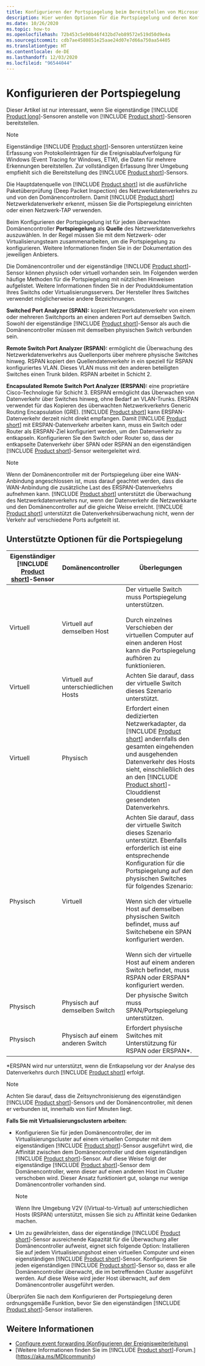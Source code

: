 ```yaml
---
title: Konfigurieren der Portspiegelung beim Bereitstellen von Microsoft Defender for Identity
description: Hier werden Optionen für die Portspiegelung und deren Konfiguration für Microsoft Defender for Identity beschrieben.
ms.date: 10/26/2020
ms.topic: how-to
ms.openlocfilehash: 72b453c5e90b46f432bd7eb89572e519d50d9e4a
ms.sourcegitcommit: cdb7ae4580851e25aae24d07e7d66a750aa54405
ms.translationtype: HT
ms.contentlocale: de-DE
ms.lasthandoff: 12/03/2020
ms.locfileid: "96544044"
---
```

# <a name="configure-port-mirroring"></a>Konfigurieren der Portspiegelung

Dieser Artikel ist nur interessant, wenn Sie eigenständige [!INCLUDE [Product long](includes/product-long.md)]-Sensoren anstelle von [!INCLUDE [Product short](includes/product-short.md)]-Sensoren bereitstellen.

> [!NOTE]
> Eigenständige [!INCLUDE [Product short](includes/product-short.md)]-Sensoren unterstützen keine Erfassung von Protokolleinträgen für die Ereignisablaufverfolgung für Windows (Event Tracing for Windows, ETW), die Daten für mehrere Erkennungen bereitstellen. Zur vollständigen Erfassung Ihrer Umgebung empfiehlt sich die Bereitstellung des [!INCLUDE [Product short](includes/product-short.md)]-Sensors.

Die Hauptdatenquelle von [!INCLUDE [Product short](includes/product-short.md)] ist die ausführliche Paketüberprüfung (Deep Packet Inspection) des Netzwerkdatenverkehrs zu und von den Domänencontrollern. Damit [!INCLUDE [Product short](includes/product-short.md)] Netzwerkdatenverkehr erkennt, müssen Sie die Portspiegelung einrichten oder einen Netzwerk-TAP verwenden.

Beim Konfigurieren der Portspiegelung ist für jeden überwachten Domänencontroller **Portspiegelung** als **Quelle** des Netzwerkdatenverkehrs auszuwählen. In der Regel müssen Sie mit dem Netzwerk- oder Virtualisierungsteam zusammenarbeiten, um die Portspiegelung zu konfigurieren.
Weitere Informationen finden Sie in der Dokumentation des jeweiligen Anbieters.

Die Domänencontroller und der eigenständige [!INCLUDE [Product short](includes/product-short.md)]-Sensor können physisch oder virtuell vorhanden sein. Im Folgenden werden häufige Methoden für die Portspiegelung mit nützlichen Hinweisen aufgelistet. Weitere Informationen finden Sie in der Produktdokumentation Ihres Switchs oder Virtualisierungsservers. Der Hersteller Ihres Switches verwendet möglicherweise andere Bezeichnungen.

**Switched Port Analyzer (SPAN):** kopiert Netzwerkdatenverkehr von einem oder mehreren Switchports an einen anderen Port auf demselben Switch. Sowohl der eigenständige [!INCLUDE [Product short](includes/product-short.md)]-Sensor als auch die Domänencontroller müssen mit demselben physischen Switch verbunden sein.

**Remote Switch Port Analyzer (RSPAN):** ermöglicht die Überwachung des Netzwerkdatenverkehrs aus Quellenports über mehrere physische Switches hinweg. RSPAN kopiert den Quellendatenverkehr in ein speziell für RSPAN konfiguriertes VLAN. Dieses VLAN muss mit den anderen beteiligten Switches einen Trunk bilden. RSPAN arbeitet in Schicht 2.

**Encapsulated Remote Switch Port Analyzer (ERSPAN):** eine proprietäre Cisco-Technologie für Schicht 3. ERSPAN ermöglicht das Überwachen von Datenverkehr über Switches hinweg, ohne Bedarf an VLAN-Trunks. ERSPAN verwendet für das Kopieren des überwachten Netzwerkverkehrs Generic Routing Encapsulation (GRE). [!INCLUDE [Product short](includes/product-short.md)] kann ERSPAN-Datenverkehr derzeit nicht direkt empfangen. Damit [!INCLUDE [Product short](includes/product-short.md)] mit ERSPAN-Datenverkehr arbeiten kann, muss ein Switch oder Router als ERSPAN-Ziel konfiguriert werden, um den Datenverkehr zu entkapseln. Konfigurieren Sie den Switch oder Router so, dass der entkapselte Datenverkehr über SPAN oder RSPAN an den eigenständigen [!INCLUDE [Product short](includes/product-short.md)]-Sensor weitergeleitet wird.

> [!NOTE]
> Wenn der Domänencontroller mit der Portspiegelung über eine WAN-Anbindung angeschlossen ist, muss darauf geachtet werden, dass die WAN-Anbindung die zusätzliche Last des ERSPAN-Datenverkehrs aufnehmen kann.
> [!INCLUDE [Product short](includes/product-short.md)] unterstützt die Überwachung des Netzwerkdatenverkehrs nur, wenn der Datenverkehr die Netzwerkkarte und den Domänencontroller auf die gleiche Weise erreicht. [!INCLUDE [Product short](includes/product-short.md)] unterstützt die Datenverkehrsüberwachung nicht, wenn der Verkehr auf verschiedene Ports aufgeteilt ist.

## <a name="supported-port-mirroring-options"></a>Unterstützte Optionen für die Portspiegelung

|Eigenständiger [!INCLUDE [Product short](includes/product-short.md)]-Sensor|Domänencontroller|Überlegungen|
|---------------|---------------------|------------------|
|Virtuell|Virtuell auf demselben Host|Der virtuelle Switch muss Portspiegelung unterstützen.<br /><br />Durch einzelnes Verschieben der virtuellen Computer auf einen anderen Host kann die Portspiegelung aufhören zu funktionieren.|
|Virtuell|Virtuell auf unterschiedlichen Hosts|Achten Sie darauf, dass der virtuelle Switch dieses Szenario unterstützt.|
|Virtuell|Physisch|Erfordert einen dedizierten Netzwerkadapter, da [!INCLUDE [Product short](includes/product-short.md)] andernfalls den gesamten eingehenden und ausgehenden Datenverkehr des Hosts sieht, einschließlich des an den [!INCLUDE [Product short](includes/product-short.md)]-Clouddienst gesendeten Datenverkehrs.|
|Physisch|Virtuell|Achten Sie darauf, dass der virtuelle Switch dieses Szenario unterstützt. Ebenfalls erforderlich ist eine entsprechende Konfiguration für die Portspiegelung auf den physischen Switches für folgendes Szenario:<br /><br />Wenn sich der virtuelle Host auf demselben physischen Switch befindet, muss auf Switchebene ein SPAN konfiguriert werden.<br /><br />Wenn sich der virtuelle Host auf einem anderen Switch befindet, muss RSPAN oder ERSPAN&#42; konfiguriert werden.|
|Physisch|Physisch auf demselben Switch|Der physische Switch muss SPAN/Portspiegelung unterstützen.|
|Physisch|Physisch auf einem anderen Switch|Erfordert physische Switches mit Unterstützung für RSPAN oder ERSPAN&#42;.|

&#42;ERSPAN wird nur unterstützt, wenn die Entkapselung vor der Analyse des Datenverkehrs durch [!INCLUDE [Product short](includes/product-short.md)] erfolgt.

> [!NOTE]
> Achten Sie darauf, dass die Zeitsynchronisierung des eigenständigen [!INCLUDE [Product short](includes/product-short.md)]-Sensors und der Domänencontroller, mit denen er verbunden ist, innerhalb von fünf Minuten liegt.

**Falls Sie mit Virtualisierungsclustern arbeiten:**

- Konfigurieren Sie für jeden Domänencontroller, der im Virtualisierungscluster auf einem virtuellen Computer mit dem eigenständigen [!INCLUDE [Product short](includes/product-short.md)]-Sensor ausgeführt wird, die Affinität zwischen dem Domänencontroller und dem eigenständigen [!INCLUDE [Product short](includes/product-short.md)]-Sensor. Auf diese Weise folgt der eigenständige [!INCLUDE [Product short](includes/product-short.md)]-Sensor dem Domänencontroller, wenn dieser auf einen anderen Host im Cluster verschoben wird. Dieser Ansatz funktioniert gut, solange nur wenige Domänencontroller vorhanden sind.

  > [!NOTE]
  > Wenn Ihre Umgebung V2V ((Virtual-to-Virtual) auf unterschiedlichen Hosts (RSPAN) unterstützt, müssen Sie sich zu Affinität keine Gedanken machen.

- Um zu gewährleisten, dass der eigenständige [!INCLUDE [Product short](includes/product-short.md)]-Sensor ausreichende Kapazität für die Überwachung aller Domänencontroller aufweist, eignet sich folgende Option: Installieren Sie auf jedem Virtualisierungshost einen virtuellen Computer und einen eigenständigen [!INCLUDE [Product short](includes/product-short.md)]-Sensor. Konfigurieren Sie jeden eigenständigen [!INCLUDE [Product short](includes/product-short.md)]-Sensor so, dass er alle Domänencontroller überwacht, die im betreffenden Cluster ausgeführt werden. Auf diese Weise wird jeder Host überwacht, auf dem Domänencontroller ausgeführt werden.

Überprüfen Sie nach dem Konfigurieren der Portspiegelung deren ordnungsgemäße Funktion, bevor Sie den eigenständigen [!INCLUDE [Product short](includes/product-short.md)]-Sensor installieren.

## <a name="see-also"></a>Weitere Informationen

- [Configure event forwarding (Konfigurieren der Ereignisweiterleitung)](configure-event-forwarding.md)
- [Weitere Informationen finden Sie im [!INCLUDE [Product short](includes/product-short.md)]-Forum.](https://aka.ms/MDIcommunity)
